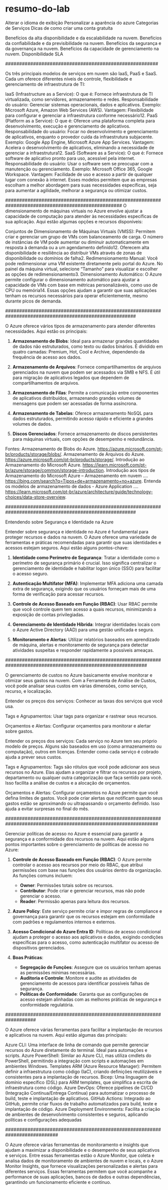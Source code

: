 # resumo-do-lab
Alterar o idioma de exibição
Personalizar a aparência do azure
Categorias de Serviços
Dicas de como criar uma conta gratuíta

Benefícios da alta disponibilidade e da escalabilidade na nuvem.
Benefícios da confiabilidade e da previsibilidade na nuvem.
Benefícios da segurança e da governança na nuvem.
Benefícios da capacidade de gerenciamento na nuvem.
Disponibilidade
SLA


#######################################################

Os três principais modelos de serviços em nuvem são IaaS, PaaS e SaaS. Cada um oferece diferentes níveis de controle, flexibilidade e gerenciamento de infraestrutura de TI:

IaaS (Infrastructure as a Service):
O que é: Fornece infraestrutura de TI virtualizada, como servidores, armazenamento e redes.
Responsabilidade do usuário: Gerenciar sistemas operacionais, dados e aplicativos.
Exemplo: Microsoft Azure, Amazon Web Services (AWS).
Vantagem: Flexibilidade para configurar e gerenciar a infraestrutura conforme necessário12.
PaaS (Platform as a Service):
O que é: Oferece uma plataforma completa para desenvolvimento, execução e gerenciamento de aplicativos.
Responsabilidade do usuário: Focar no desenvolvimento e gerenciamento de aplicativos, enquanto o provedor cuida da infraestrutura subjacente.
Exemplo: Google App Engine, Microsoft Azure App Services.
Vantagem: Acelera o desenvolvimento de aplicativos, eliminando a necessidade de gerenciar a infraestrutura12.
SaaS (Software as a Service):
O que é: Fornece software de aplicativo pronto para uso, acessível pela internet.
Responsabilidade do usuário: Usar o software sem se preocupar com a manutenção ou gerenciamento.
Exemplo: Microsoft Office 365, Google Workspace.
Vantagem: Facilidade de uso e acesso a partir de qualquer lugar com conexão à internet.
Esses modelos permitem que as empresas escolham a melhor abordagem para suas necessidades específicas, seja para aumentar a agilidade, melhorar a segurança ou otimizar custos.

##################################################################################################
O dimensionamento de máquinas virtuais no Azure envolve ajustar a capacidade de computação para atender às necessidades específicas de sua aplicação. Aqui estão algumas opções e recursos disponíveis:

Conjuntos de Dimensionamento de Máquinas Virtuais (VMSS):
Permitem criar e gerenciar um grupo de VMs com balanceamento de carga.
O número de instâncias de VM pode aumentar ou diminuir automaticamente em resposta à demanda ou a um agendamento definido12.
Oferecem alta disponibilidade e resiliência ao distribuir VMs através de zonas de disponibilidade ou domínios de falha2.
Redimensionamento Manual:
Você pode redimensionar uma VM existente diretamente pelo portal do Azure.
No painel da máquina virtual, selecione “Tamanho” para visualizar e escolher as opções de redimensionamento3.
Dimensionamento Automático:
O Azure permite configurar o dimensionamento automático para ajustar a capacidade de VMs com base em métricas personalizáveis, como uso de CPU ou memória14.
Essas opções ajudam a garantir que suas aplicações tenham os recursos necessários para operar eficientemente, mesmo durante picos de demanda.

#######################################################################################################

O Azure oferece vários tipos de armazenamento para atender diferentes necessidades. Aqui estão os principais:

1. **Armazenamento de Blobs**: Ideal para armazenar grandes quantidades de dados não estruturados, como texto ou dados binários. É dividido em quatro camadas: Premium, Hot, Cool e Archive, dependendo da frequência de acesso aos dados.

2. **Armazenamento de Arquivos**: Fornece compartilhamentos de arquivos gerenciados na nuvem que podem ser acessados via SMB e NFS. É útil para migração de aplicativos legados que dependem de compartilhamentos de arquivos.

3. **Armazenamento de Filas**: Permite a comunicação entre componentes de aplicativos distribuídos, armazenando grandes volumes de mensagens que podem ser acessadas de forma assíncrona.

4. **Armazenamento de Tabelas**: Oferece armazenamento NoSQL para dados estruturados, permitindo acesso rápido e eficiente a grandes volumes de dados.

5. **Discos Gerenciados**: Fornece armazenamento de discos persistentes para máquinas virtuais, com opções de desempenho e redundância.

Fontes: 
Armazenamento de Blobs do Azure. https://azure.microsoft.com/pt-br/products/storage/blobs/.
Armazenamento de Arquivos do Azure. https://azure.microsoft.com/pt-br/products/storage/.
Introdução ao Armazenamento do Microsoft Azure. https://learn.microsoft.com/pt-br/azure/storage/common/storage-introduction.
Introdução aos tipos de Armazenamento do Microsoft Azure – Armazenamento em nuvem .... https://bing.com/search?q=Tipos+de+armazenamento+no+azure.
Entenda os modelos de armazenamento de dados - Azure Application .... https://learn.microsoft.com/pt-br/azure/architecture/guide/technology-choices/data-store-overview.

#######################################################################################################

Entendendo sobre Segurança e Identidade na Azure

Entender sobre segurança e identidade no Azure é fundamental para proteger recursos e dados na nuvem. O Azure oferece uma variedade de ferramentas e práticas recomendadas para garantir que suas identidades e acessos estejam seguros. Aqui estão alguns pontos-chave:

1. **Identidade como Perímetro de Segurança**: Tratar a identidade como o perímetro de segurança primário é crucial. Isso significa centralizar o gerenciamento de identidade e habilitar logon único (SSO) para facilitar o acesso seguro.

2. **Autenticação Multifator (MFA)**: Implementar MFA adiciona uma camada extra de segurança, exigindo que os usuários forneçam mais de uma forma de verificação para acessar recursos.

3. **Controle de Acesso Baseado em Função (RBAC)**: Usar RBAC permite que você controle quem tem acesso a quais recursos, minimizando a exposição de contas privilegiadas.

4. **Gerenciamento de Identidade Híbrida**: Integrar identidades locais com o Azure Active Directory (AAD) para uma gestão unificada e segura.

5. **Monitoramento e Alertas**: Utilizar relatórios baseados em aprendizado de máquina, alertas e monitoramento de segurança para detectar atividades suspeitas e responder rapidamente a possíveis ameaças.

###########################################################################################################

 O gerenciamento de custos no Azure basicamente envolve monitorar e otimizar seus gastos na nuvem. Com a Ferramenta de Análise de Custos, você pode analisar seus custos em várias dimensões, como serviço, recurso, e localização.

Entender os preços dos serviços: Conhecer as taxas dos serviços que você usa.

Tags e Agrupamentos: Usar tags para organizar e rastrear seus recursos.

Orçamentos e Alertas: Configurar orçamentos para monitorar e alertar sobre gastos.

Entender os preços dos serviços: Cada serviço no Azure tem seu próprio modelo de preços. Alguns são baseados em uso (como armazenamento ou computação), outros em licenças. Entender como cada serviço é cobrado ajuda a prever seus custos.

Tags e Agrupamentos: Tags são rótulos que você pode adicionar aos seus recursos no Azure. Elas ajudam a organizar e filtrar os recursos por projeto, departamento ou qualquer outra categorização que faça sentido para você. Isso facilita a análise de custos e a alocação de orçamentos.

Orçamentos e Alertas: Configurar orçamentos no Azure permite que você defina limites de gastos. Você pode criar alertas que notificam quando seus gastos estão se aproximando ou ultrapassando o orçamento definido. Isso ajuda a evitar surpresas no final do mês.

###############################################################################################################

Gerenciar políticas de acesso no Azure é essencial para garantir a segurança e a conformidade dos recursos na nuvem. Aqui estão alguns pontos importantes sobre o gerenciamento de políticas de acesso no Azure:

1. **Controle de Acesso Baseado em Função (RBAC)**: O Azure permite controlar o acesso aos recursos por meio do RBAC, que atribui permissões com base nas funções dos usuários dentro da organização. As funções comuns incluem:
   - **Owner**: Permissões totais sobre os recursos.
   - **Contributor**: Pode criar e gerenciar recursos, mas não pode gerenciar o acesso.
   - **Reader**: Permissão apenas para leitura dos recursos.

2. **Azure Policy**: Este serviço permite criar e impor regras de compliance e governança para garantir que os recursos estejam em conformidade com padrões e regulamentos internos e externos.

3. **Acesso Condicional do Azure Entra ID**: Políticas de acesso condicional ajudam a proteger o acesso aos aplicativos e dados, exigindo condições específicas para o acesso, como autenticação multifator ou acesso de dispositivos gerenciados.

4. **Boas Práticas**:
   - **Segregação de Funções**: Assegure que os usuários tenham apenas as permissões mínimas necessárias.
   - **Auditoria e Controle**: Monitore e audite as atividades de gerenciamento de acessos para identificar possíveis falhas de segurança.
   - **Políticas de Conformidade**: Garanta que as configurações de acesso estejam alinhadas com as melhores práticas de segurança e conformidade regulatória.

###################################################################

O Azure oferece várias ferramentas para facilitar a implantação de recursos e aplicativos na nuvem. Aqui estão algumas das principais:

Azure CLI: Uma interface de linha de comando que permite gerenciar recursos do Azure diretamente do terminal. Ideal para automações e scripts.
Azure PowerShell: Similar ao Azure CLI, mas utiliza cmdlets do PowerShell, permitindo a integração com scripts e automações em ambientes Windows.
Templates ARM (Azure Resource Manager): Permitem definir a infraestrutura como código (IaC), criando definições reutilizáveis e consistentes para a implantação de recursos.
Bicep: Uma linguagem de domínio específico (DSL) para ARM templates, que simplifica a escrita de infraestrutura como código.
Azure DevOps: Oferece pipelines de CI/CD (Integração Contínua/Entrega Contínua) para automatizar o processo de build, teste e implantação de aplicativos.
GitHub Actions: Integrado ao GitHub, permite criar fluxos de trabalho automatizados para build, teste e implantação de código.
Azure Deployment Environments: Facilita a criação de ambientes de desenvolvimento consistentes e seguros, aplicando políticas e configurações adequadas

###########################################################################

O Azure oferece várias ferramentas de monitoramento e insights que ajudam a maximizar a disponibilidade e o desempenho de seus aplicativos e serviços. Entre essas ferramentas estão o Azure Monitor, que coleta e analisa dados de monitoramento de ambientes de nuvem e locais, e o Azure Monitor Insights, que fornece visualizações personalizadas e alertas para diferentes serviços. Essas ferramentas permitem que você acompanhe a performance de suas aplicações, bancos de dados e outras dependências, garantindo um funcionamento eficiente e contínuo.



